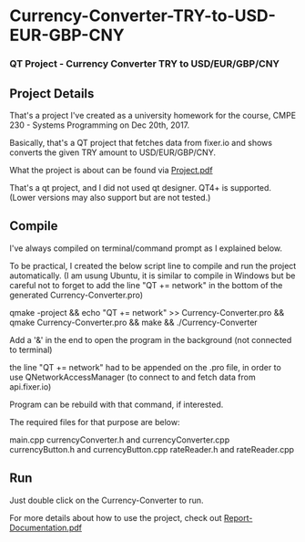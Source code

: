 # Currency-Converter-TRY-to-USD-EUR-GBP-CNY
### QT Project - Currency Converter TRY to USD/EUR/GBP/CNY

## Project Details
That's a project I've created as a university homework for the course, CMPE 230 - Systems Programming on Dec 20th, 2017.

Basically, that's a QT project that fetches data from fixer.io and shows converts the given TRY amount to USD/EUR/GBP/CNY.

What the project is about can be found via [Project.pdf](https://github.com/corupta/Currency-Converter-TRY-to-USD-EUR-GBP-CNY/blob/master/Project.pdf)

That's a qt project, and I did not used qt designer.
QT4+ is supported. (Lower versions may also support but are not tested.)

## Compile

I've always compiled on terminal/command prompt as I explained below.

To be practical, I created the below script line to compile and run the project automatically.
(I am usung Ubuntu, it is similar to compile in Windows but be careful not to forget to add the line "QT += network" in the bottom of the generated Currency-Converter.pro)

qmake -project && echo "QT += network" >> Currency-Converter.pro && qmake Currency-Converter.pro && make && ./Currency-Converter

Add a '&' in the end to open the program in the background (not connected to terminal)

the line "QT += network" had to be appended on the .pro file, in order to use QNetworkAccessManager (to connect to and fetch data from api.fixer.io)

Program can be rebuild with that command, if interested.

The required files for that purpose are below:

main.cpp
currencyConverter.h and currencyConverter.cpp
currencyButton.h and currencyButton.cpp
rateReader.h and rateReader.cpp

## Run

Just double click on the Currency-Converter to run.

For more details about how to use the project, check out [Report-Documentation.pdf](https://github.com/corupta/Currency-Converter-TRY-to-USD-EUR-GBP-CNY/blob/master/Report-Documentation.pdf)

